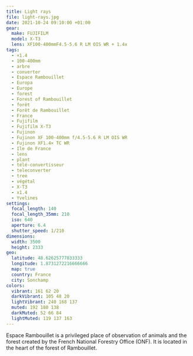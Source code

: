 ```yaml
---
title: Light rays
file: light-rays.jpg
date: 2021-10-24 09:10:00 +01:00
gear:
  make: FUJIFILM
  model: X-T3
  lens: XF100-400mmF4.5-5.6 R LM OIS WR + 1.4x
tags:
  - ×1.4
  - 100-400mm
  - arbre
  - converter
  - Espace Rambouillet
  - Europa
  - Europe
  - forest
  - Forest of Rambouillet
  - forêt
  - Forêt de Rambouillet
  - France
  - Fujifilm
  - Fujifilm X-T3
  - Fujinon
  - Fujinon XF 100-400mm f/4.5-5.6 R LM OIS WR
  - Fujinon XF1.4× TC WR
  - Ile de France
  - lens
  - plant
  - télé-convertisseur
  - teleconverter
  - tree
  - végétal
  - X-T3
  - x1.4
  - Yvelines
settings:
  focal_length: 140
  focal_length_35mm: 210
  iso: 640
  aperture: 6.4
  shutter_speed: 1/210
dimensions:
  width: 3500
  height: 2333
geo:
  latitude: 48.62625777833333
  longitude: 1.8731272216666666
  map: true
  country: France
  city: Sonchamp
colors:
  vibrant: 161 62 20
  darkVibrant: 105 48 20
  lightVibrant: 240 168 137
  muted: 192 180 138
  darkMuted: 52 66 84
  lightMuted: 119 137 163
---
```


Espace Rambouillet is a privileged place of observation of animals and the forest created by the French National Forestry Office (ONF). It is located in the heart of the forest of Rambouillet.

